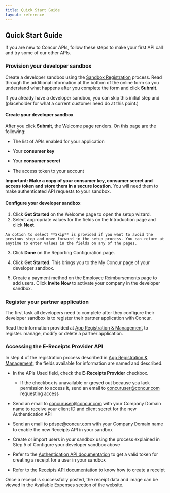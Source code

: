 ```yaml
---
title: Quick Start Guide
layout: reference
---
```


##  Quick Start Guide
If you are new to Concur APIs, follow these steps to make your first API call and try some of our other APIs.

###  Provision your developer sandbox
Create a developer sandbox using the [Sandbox Registration](https://developer.concur.com/manage-apps/register.html) process. Read through the additional information at the bottom of the online form so you understand what happens after you complete the form and click **Submit**.

If you already have a developer sandbox, you can skip this initial step and (placeholder for what a current customer need do at this point.)

####  Create your developer sandbox
After you click **Submit**, the Welcome page renders. On this page are the following:

* The list of APIs enabled for your application

* Your **consumer key**

* Your **consumer secret**

* The access token to your account

**Important: Make a copy of your consumer key, consumer secret and access token and store them in a secure location**. You will need them to make authenticated API requests to your sandbox.

####  Configure your developer sandbox
  1. Click **Get Started** on the Welcome page to open the setup wizard.
  2. Select appropriate values for the fields on the Introduction page and click **Next**.

    An option to select **Skip** is provided if you want to avoid the previous step and move forward in the setup process. You can return at anytime to enter values in the fields on any of the pages.
    
  3. Click **Done** on the Reporting Configuration page.
  
  4. Click **Get Started**. This brings you to the My Concur page of your developer sandbox.
  5. Create a payment method on the Employee Reimbursements page to add users. Click **Invite Now** to activate your company in the developer sandbox.


###   Register your partner application
The first task all developers need to complete after they configure their developer sandbox is to register their partner application with Concur.

Read the information provided at [App Registration &  Management](https://developer.concur.com/manage-apps/partner-applications.htm) to register. manage, modify or delete a partner application.

###  Accessing the E-Receipts Provider API

In step 4 of the registration process described in [App Registration &  Management](https://developer.concur.com/manage-apps/partner-applications.htm),  the fields available for information are named and described.

* In the APIs Used field, check the **E-Receipts Provider** checkbox.
    - If the checkbox is unavailable or greyed out because you lack permission to access it, send an email to [concuruser@concur.com](mailto:concuruser@concur.com) requesting access


* Send an email to [concuruser@concur.com](mailto:concuruser@concur.com) with your Company Domain name to receive your client ID and client secret for the new Authentication API

* Send an email to [pdspe@concur.com](mailto:pdspe@concur.com) with your Company Domain name to enable the new Receipts API in your sandbox

* Create or import users in your sandbox using the process explained in Step 5 of Configure your developer sandbox above

*  Refer to the [Authentication API documentation](https://preview.developer.concur.com/api-alpha/auth/apidoc.htm) to get a valid token for creating a receipt for a user in your sandbox

*  Refer to the [Receipts API documentation](https://preview.developer.concur.com/api-alpha/receipts/apidoc.html) to know how to create a receipt


 Once a receipt is successfully posted, the receipt data and image can be viewed in the Available Expenses section of the website.





